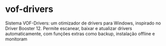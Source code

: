 # vof-drivers
Sistema VOF-Drivers: um otimizador de drivers para Windows, inspirado no Driver Booster 12. Permite escanear, baixar e atualizar drivers automaticamente, com funções extras como backup, instalação offline e monitoram
